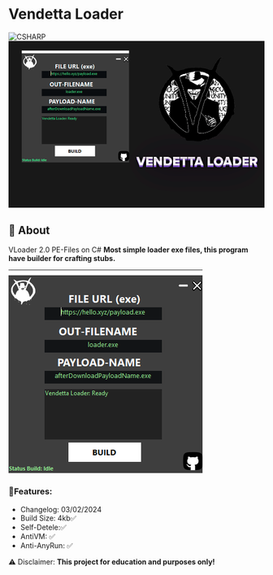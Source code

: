 # Vendetta Loader
![CSHARP](https://img.shields.io/badge/Language-CSHARP-aqua?style=for-the-badge&logo=CS)
![](bannr.png)

## 📑 About
</b>VLoader 2.0 PE-Files on C#</b>
<strong>Most simple loader exe files, this program have builder for crafting stubs.</strong>

![](scren.png)
### 🦀Features:
 * Changelog: 03/02/2024
 * Build Size: 4kb✅
 * Self-Detele:✅
 * AntiVM: ✅
 * Anti-AnyRun: ✅

⚠️ Disclaimer:
<strong>This project for education and purposes only!</strong>
